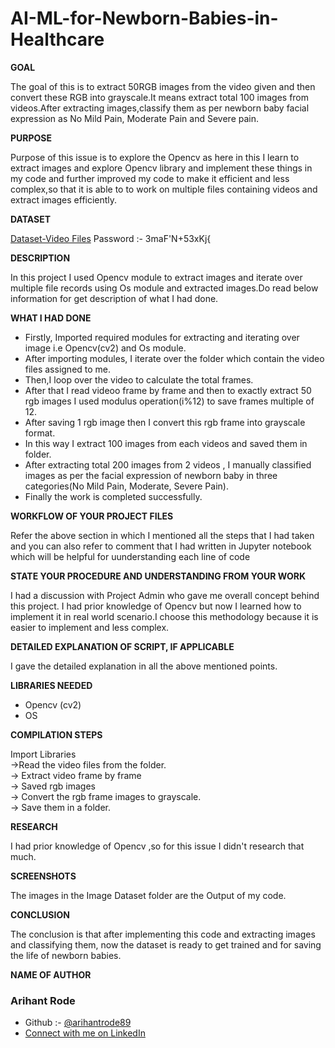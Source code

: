 # AI-ML-for-Newborn-Babies-in-Healthcare

**GOAL**

The goal of this is to extract 50RGB images from the video given and then convert these RGB into grayscale.It means extract total 100 images from videos.After extracting images,classify them as per newborn baby facial expression as No Mild Pain, Moderate Pain and Severe pain.


**PURPOSE**

Purpose of this issue is to explore the Opencv as here in this I learn to extract images and explore Opencv library and implement these things in my code and further improved my code to make it efficient and less complex,so that it is able to to work on multiple files containing videos and extract images efficiently.


**DATASET**

[Dataset-Video Files](https://livemissouristate-my.sharepoint.com/:f:/g/personal/nyc10040_missouristate_edu/Ev2GCLuXRK1DsgbeiRGRywkBBzLLqRH-OKaMi3rFHuM3iA?e=Zm3XcU)
Password :- 3maF'N+53xKj{


**DESCRIPTION**

In this project I used Opencv module to extract images and iterate over multiple file records using Os module and extracted images.Do read below information for get description of what I had done.


**WHAT I HAD DONE**

- Firstly, Imported required modules for extracting and iterating over image i.e Opencv(cv2) and Os module.
- After importing modules, I iterate over the folder which contain the video files assigned to me.
- Then,I loop over the video to calculate the total frames.
- After that I read videoo frame by frame and then to exactly extract 50 rgb images I used modulus operation(i%12) to save frames multiple of 12.
- After saving 1 rgb image then I convert this rgb frame into grayscale format.
- In this way I extract 100 images from each videos and saved them in folder.
- After extracting total 200 images from 2 videos , I manually classified images as per the facial expression of newborn baby in three categories(No Mild Pain, Moderate, Severe Pain).
- Finally the work is completed successfully.


**WORKFLOW OF YOUR PROJECT FILES**

Refer the above section in which I mentioned all the steps that I had taken and you can also refer to comment that I had written in Jupyter notebook which will be helpful for uunderstanding each line of code

**STATE YOUR PROCEDURE AND UNDERSTANDING FROM YOUR WORK**

I had a discussion with Project Admin who gave me overall concept behind this project. I had prior knowledge of Opencv but now I learned how to implement it in real world scenario.I choose this methodology because it is easier to implement and less complex.


**DETAILED EXPLANATION OF SCRIPT, IF APPLICABLE**

I gave the detailed explanation in all the above mentioned points.


**LIBRARIES NEEDED**

- Opencv (cv2)
- OS


**COMPILATION STEPS**


Import Libraries   
->Read the video files from the folder.   
-> Extract video frame by frame    
-> Saved rgb images    
-> Convert the rgb frame images to grayscale.   
-> Save them in a folder.


**RESEARCH**

I had prior knowledge of Opencv ,so for this issue I didn't research that much.


**SCREENSHOTS**

The images in the Image Dataset folder are the Output of my code.


**CONCLUSION**

The conclusion is that after implementing this code and extracting images and classifying them, now the dataset is ready to get trained  and for saving the life of newborn babies.


<!--**REFERENCES**

Add all the references you had gone through to make your PR successful.-->


**NAME OF AUTHOR**

### Arihant Rode 
- Github :- [@arihantrode89](https://github.com/arihantrode89)
- [Connect with me on LinkedIn](https://www.linkedin.com/in/pratishtha-s-a0a812203)

<!--**DISCLAIMER, IF ANY**

Use this section to mention if any particular disclaimer is -->


